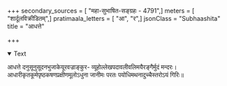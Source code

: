 +++
secondary_sources = [ "महा-सुभाषित-सङ्ग्रहः - 4791",]
meters = [ "शार्दूलविक्रीडितम्",]
pratimaala_letters = [ "आ", "र",]
jsonClass = "Subhaashita"
title = "आधत्ते"

+++

<details open><summary>Text</summary>

आधत्ते दनुसूनुसूदनभुजाकेयूरवज्राङ्कुर- व्यूहोल्लेखपदावलीवलिमयैरङ्गैर्मुदं मन्दरः।  
आधारीकृतकूर्मपृष्ठकषणप्रक्षीणमूलोऽधुना जानीमः परतः पयोधिमथनादुच्चैस्तरोऽयं गिरिः॥
</details>
